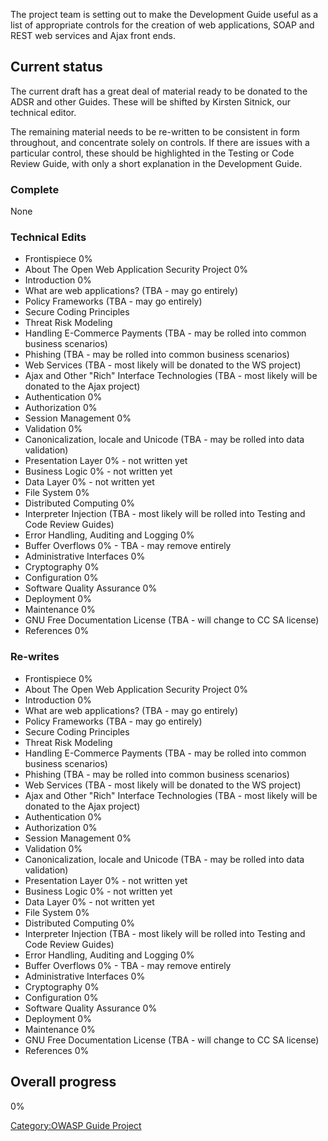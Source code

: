 The project team is setting out to make the Development Guide useful as
a list of appropriate controls for the creation of web applications,
SOAP and REST web services and Ajax front ends.

## Current status

The current draft has a great deal of material ready to be donated to
the ADSR and other Guides. These will be shifted by Kirsten Sitnick, our
technical editor.

The remaining material needs to be re-written to be consistent in form
throughout, and concentrate solely on controls. If there are issues with
a particular control, these should be highlighted in the Testing or Code
Review Guide, with only a short explanation in the Development Guide.

### Complete

None

### Technical Edits

  - Frontispiece 0%
  - About The Open Web Application Security Project 0%
  - Introduction 0%
  - What are web applications? (TBA - may go entirely)
  - Policy Frameworks (TBA - may go entirely)
  - Secure Coding Principles
  - Threat Risk Modeling
  - Handling E-Commerce Payments (TBA - may be rolled into common
    business scenarios)
  - Phishing (TBA - may be rolled into common business scenarios)
  - Web Services (TBA - most likely will be donated to the WS project)
  - Ajax and Other "Rich" Interface Technologies (TBA - most likely will
    be donated to the Ajax project)
  - Authentication 0%
  - Authorization 0%
  - Session Management 0%
  - Validation 0%
  - Canonicalization, locale and Unicode (TBA - may be rolled into data
    validation)
  - Presentation Layer 0% - not written yet
  - Business Logic 0% - not written yet
  - Data Layer 0% - not written yet
  - File System 0%
  - Distributed Computing 0%
  - Interpreter Injection (TBA - most likely will be rolled into Testing
    and Code Review Guides)
  - Error Handling, Auditing and Logging 0%
  - Buffer Overflows 0% - TBA - may remove entirely
  - Administrative Interfaces 0%
  - Cryptography 0%
  - Configuration 0%
  - Software Quality Assurance 0%
  - Deployment 0%
  - Maintenance 0%
  - GNU Free Documentation License (TBA - will change to CC SA license)
  - References 0%

### Re-writes

  - Frontispiece 0%
  - About The Open Web Application Security Project 0%
  - Introduction 0%
  - What are web applications? (TBA - may go entirely)
  - Policy Frameworks (TBA - may go entirely)
  - Secure Coding Principles
  - Threat Risk Modeling
  - Handling E-Commerce Payments (TBA - may be rolled into common
    business scenarios)
  - Phishing (TBA - may be rolled into common business scenarios)
  - Web Services (TBA - most likely will be donated to the WS project)
  - Ajax and Other "Rich" Interface Technologies (TBA - most likely will
    be donated to the Ajax project)
  - Authentication 0%
  - Authorization 0%
  - Session Management 0%
  - Validation 0%
  - Canonicalization, locale and Unicode (TBA - may be rolled into data
    validation)
  - Presentation Layer 0% - not written yet
  - Business Logic 0% - not written yet
  - Data Layer 0% - not written yet
  - File System 0%
  - Distributed Computing 0%
  - Interpreter Injection (TBA - most likely will be rolled into Testing
    and Code Review Guides)
  - Error Handling, Auditing and Logging 0%
  - Buffer Overflows 0% - TBA - may remove entirely
  - Administrative Interfaces 0%
  - Cryptography 0%
  - Configuration 0%
  - Software Quality Assurance 0%
  - Deployment 0%
  - Maintenance 0%
  - GNU Free Documentation License (TBA - will change to CC SA license)
  - References 0%

## Overall progress

0%

[Category:OWASP Guide Project](Category:OWASP_Guide_Project "wikilink")